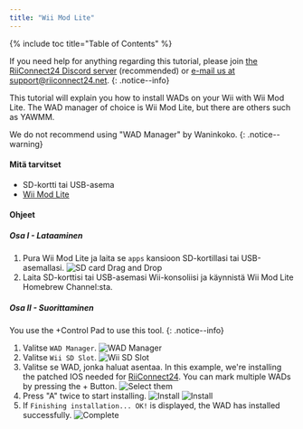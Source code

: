 ```yaml
---
title: "Wii Mod Lite"
---
```


{% include toc title="Table of Contents" %}

If you need help for anything regarding this tutorial, please join [the RiiConnect24 Discord server](https://discord.gg/b4Y7jfD) (recommended) or [e-mail us at support@riiconnect24.net](mailto:support@riiconnect24.net).
{: .notice--info}

This tutorial will explain you how to install WADs on your Wii with Wii Mod Lite. The WAD manager of choice is Wii Mod Lite, but there are others such as YAWMM.

We do not recommend using "WAD Manager" by Waninkoko.
{: .notice--warning}

#### Mitä tarvitset
* SD-kortti tai USB-asema
* [Wii Mod Lite](https://github.com/RiiConnect24/Wii-Mod-Lite/releases)

#### Ohjeet

##### Osa I - Lataaminen

1. Pura Wii Mod Lite ja laita se `apps` kansioon SD-kortillasi tai USB-asemallasi. ![SD card Drag and Drop](/images/WiiModLite/1.gif)
2. Laita SD-korttisi tai USB-asemasi Wii-konsoliisi ja käynnistä Wii Mod Lite Homebrew Channel:sta.

##### Osa II - Suorittaminen

You use the +Control Pad to use this tool.
{: .notice--info}

1. Valitse `WAD Manager`. ![WAD Manager](/images/WiiModLite/2.png)
2. Valitse `Wii SD Slot`. ![Wii SD Slot](/images/WiiModLite/3.png)
3. Valitse se WAD, jonka haluat asentaa. In this example, we're installing the patched IOS needed for [RiiConnect24](riiconnect24). You can mark multiple WADs by pressing the + Button. ![Select them](/images/WiiModLite/4.gif)
4. Press "A" twice to start installing. ![Install](/images/WiiModLite/5.png) ![Install](/images/WiiModLite/6.png)
5. If `Finishing installation... OK!` is displayed, the WAD has installed successfully. ![Complete](/images/WiiModLite/7.png) 
